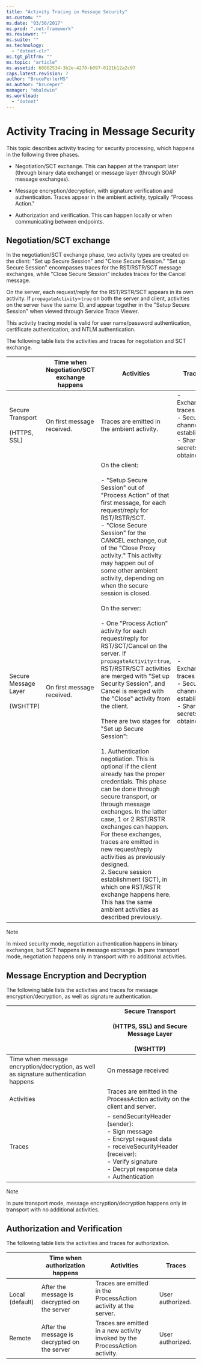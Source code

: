```yaml
---
title: "Activity Tracing in Message Security"
ms.custom: ""
ms.date: "03/30/2017"
ms.prod: ".net-framework"
ms.reviewer: ""
ms.suite: ""
ms.technology: 
  - "dotnet-clr"
ms.tgt_pltfrm: ""
ms.topic: "article"
ms.assetid: 68862534-3b2e-4270-b097-8121b12a2c97
caps.latest.revision: 7
author: "BrucePerlerMS"
ms.author: "bruceper"
manager: "mbaldwin"
ms.workload: 
  - "dotnet"
---
```

# Activity Tracing in Message Security
This topic describes activity tracing for security processing, which happens in the following three phases.  
  
-   Negotiation/SCT exchange. This can happen at the transport later (through binary data exchange) or message layer (through SOAP message exchanges).  
  
-   Message encryption/decryption, with signature verification and authentication. Traces appear in the ambient activity, typically "Process Action."  
  
-   Authorization and verification. This can happen locally or when communicating between endpoints.  
  
## Negotiation/SCT exchange  
 In the negotiation/SCT exchange phase, two activity types are created on the client: "Set up Secure Session" and "Close Secure Session." "Set up Secure Session" encompasses traces for the RST/RSTR/SCT message exchanges, while "Close Secure Session" includes traces for the Cancel message.  
  
 On the server, each request/reply for the RST/RSTR/SCT appears in its own activity. If `propagateActivity`=`true` on both the server and client, activities on the server have the same ID, and appear together in the "Setup Secure Session" when viewed through Service Trace Viewer.  
  
 This activity tracing model is valid for user name/password authentication, certificate authentication, and NTLM authentication.  
  
 The following table lists the activities and traces for negotiation and SCT exchange.  
  
||Time when Negotiation/SCT exchange happens|Activities|Traces|  
|-|-------------------------------------------------|----------------|------------|  
|Secure Transport<br /><br /> (HTTPS, SSL)|On first message received.|Traces are emitted in the ambient activity.|-   Exchange traces<br />-   Secure channel established<br />-   Share secrets obtained.|  
|Secure Message Layer<br /><br /> (WSHTTP)|On first message received.|On the client:<br /><br /> -   "Setup Secure Session" out of "Process Action" of that first message, for each request/reply for RST/RSTR/SCT.<br />-   "Close Secure Session" for the CANCEL exchange, out of the "Close Proxy activity." This activity may happen out of some other ambient activity, depending on when the secure session is closed.<br /><br /> On the server:<br /><br /> -   One "Process Action" activity for each request/reply for RST/SCT/Cancel on the server. If `propagateActivity`=`true`, RST/RSTR/SCT activities are merged with "Set up Security Session", and Cancel is merged with the "Close" activity from the client.<br /><br /> There are two stages for "Set up Secure Session":<br /><br /> 1.  Authentication negotiation. This is optional if the client already has the proper credentials. This phase can be done through secure transport, or through message exchanges. In the latter case, 1 or 2 RST/RSTR exchanges can happen. For these exchanges, traces are emitted in new request/reply activities as previously designed.<br />2.  Secure session establishment (SCT), in which one RST/RSTR exchange happens here. This has the same ambient activities as described previously.|-   Exchange traces<br />-   Secure channel established<br />-   Share secrets obtained.|  
  
> [!NOTE]
>  In mixed security mode, negotiation authentication happens in binary exchanges, but SCT happens in message exchange. In pure transport mode, negotiation happens only in transport with no additional activities.  
  
## Message Encryption and Decryption  
 The following table lists the activities and traces for message encryption/decryption, as well as signature authentication.  
  
||Secure Transport<br /><br /> (HTTPS, SSL) and Secure Message Layer<br /><br /> (WSHTTP)|  
|-|---------------------------------------------------------------------------------|  
|Time when message encryption/decryption, as well as signature authentication happens|On message received|  
|Activities|Traces are emitted in the ProcessAction activity on the client and server.|  
|Traces|-   sendSecurityHeader (sender):<br />-   Sign message<br />-   Encrypt request data<br />-   receiveSecurityHeader (receiver):<br />-   Verify signature<br />-   Decrypt response data<br />-   Authentication|  
  
> [!NOTE]
>  In pure transport mode, message encryption/decryption happens only in transport with no additional activities.  
  
## Authorization and Verification  
 The following table lists the activities and traces for authorization.  
  
||Time when authorization happens|Activities|Traces|  
|-|-------------------------------------|----------------|------------|  
|Local (default)|After the message is decrypted on the server|Traces are emitted in the ProcessAction activity at the server.|User authorized.|  
|Remote|After the message is decrypted on the server|Traces are emitted in a new activity invoked by the ProcessAction activity.|User authorized.|
